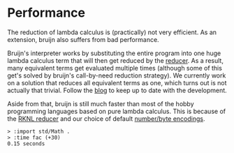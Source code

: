 # Performance

The reduction of lambda calculus is (practically) not very efficient. As
an extension, bruijn also suffers from bad performance.

Bruijn's interpreter works by substituting the entire program into one
huge lambda calculus term that will then get reduced by the
[reducer](reduction.md). As a result, many equivalent terms get
evaluated multiple times (although some of this get's solved by bruijn's
call-by-need reduction strategy). We currently work on a solution that
reduces all equivalent terms as one, which turns out is not actually
that trivial. Follow the [blog](https://text.marvinborner.de) to keep up
to date with the development.

Aside from that, bruijn is still much faster than most of the hobby
programming languages based on pure lambda calculus. This is because of
the [RKNL reducer](reduction.md) and our choice of default [number/byte
encodings](../coding/data-structures.md).

``` bruijn
> :import std/Math .
> :time fac (+30)
0.15 seconds
```
